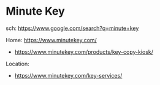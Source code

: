 # Minute Key
sch: https://www.google.com/search?q=minute+key

Home: https://www.minutekey.com/
- https://www.minutekey.com/products/key-copy-kiosk/

Location:
- https://www.minutekey.com/key-services/
